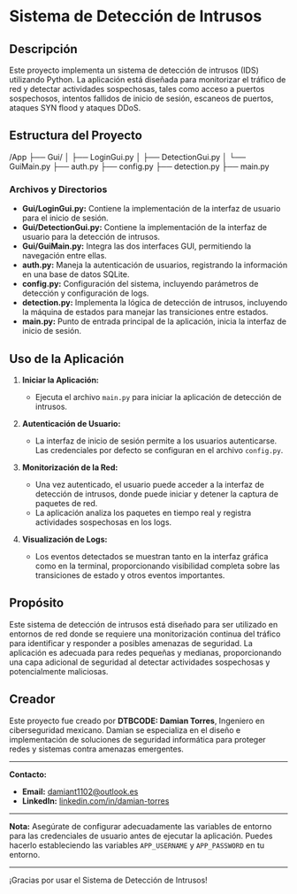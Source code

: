 # Sistema de Detección de Intrusos

## Descripción

Este proyecto implementa un sistema de detección de intrusos (IDS) utilizando Python. La aplicación está diseñada para monitorizar el tráfico de red y detectar actividades sospechosas, tales como acceso a puertos sospechosos, intentos fallidos de inicio de sesión, escaneos de puertos, ataques SYN flood y ataques DDoS.

## Estructura del Proyecto
/App
├── Gui/
│ ├── LoginGui.py
│ ├── DetectionGui.py
│ └── GuiMain.py
├── auth.py
├── config.py
├── detection.py
├── main.py


### Archivos y Directorios

- **Gui/LoginGui.py:** Contiene la implementación de la interfaz de usuario para el inicio de sesión.
- **Gui/DetectionGui.py:** Contiene la implementación de la interfaz de usuario para la detección de intrusos.
- **Gui/GuiMain.py:** Integra las dos interfaces GUI, permitiendo la navegación entre ellas.
- **auth.py:** Maneja la autenticación de usuarios, registrando la información en una base de datos SQLite.
- **config.py:** Configuración del sistema, incluyendo parámetros de detección y configuración de logs.
- **detection.py:** Implementa la lógica de detección de intrusos, incluyendo la máquina de estados para manejar las transiciones entre estados.
- **main.py:** Punto de entrada principal de la aplicación, inicia la interfaz de inicio de sesión.

## Uso de la Aplicación

1. **Iniciar la Aplicación:**
   - Ejecuta el archivo `main.py` para iniciar la aplicación de detección de intrusos.

2. **Autenticación de Usuario:**
   - La interfaz de inicio de sesión permite a los usuarios autenticarse. Las credenciales por defecto se configuran en el archivo `config.py`.

3. **Monitorización de la Red:**
   - Una vez autenticado, el usuario puede acceder a la interfaz de detección de intrusos, donde puede iniciar y detener la captura de paquetes de red.
   - La aplicación analiza los paquetes en tiempo real y registra actividades sospechosas en los logs.

4. **Visualización de Logs:**
   - Los eventos detectados se muestran tanto en la interfaz gráfica como en la terminal, proporcionando visibilidad completa sobre las transiciones de estado y otros eventos importantes.

## Propósito

Este sistema de detección de intrusos está diseñado para ser utilizado en entornos de red donde se requiere una monitorización continua del tráfico para identificar y responder a posibles amenazas de seguridad. La aplicación es adecuada para redes pequeñas y medianas, proporcionando una capa adicional de seguridad al detectar actividades sospechosas y potencialmente maliciosas.

## Creador

Este proyecto fue creado por **DTBCODE: Damian Torres**, Ingeniero en ciberseguridad mexicano. Damian se especializa en el diseño e implementación de soluciones de seguridad informática para proteger redes y sistemas contra amenazas emergentes.

---

**Contacto:**

- **Email:** damiant1102@outlook.es
- **LinkedIn:** [linkedin.com/in/damian-torres](https://www.linkedin.com/in/damiantorresmx)

---

**Nota:**
Asegúrate de configurar adecuadamente las variables de entorno para las credenciales de usuario antes de ejecutar la aplicación. Puedes hacerlo estableciendo las variables `APP_USERNAME` y `APP_PASSWORD` en tu entorno.

---

¡Gracias por usar el Sistema de Detección de Intrusos!
